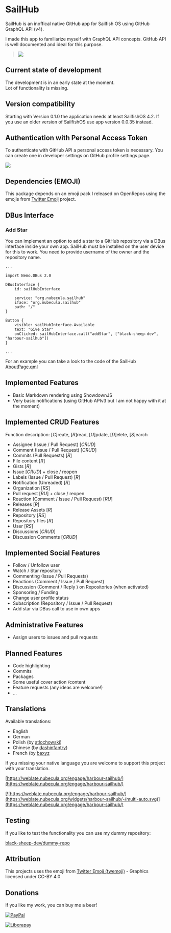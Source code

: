# SailHub
SailHub is an inoffical native GitHub app for Sailfish OS using GitHub GraphQL API (v4).

I made this app to familiarize myself with GraphQL API concepts. GitHub API is well documented and ideal for this purpose.

>![](icons/128x128/harbour-sailhub.png)

## Current state of development

The development is in an early state at the moment.  
Lot of functionality is missing.

## Version compatibility
Starting with Version 0.1.0 the application needs at least SailfishOS 4.2.
If you use an older version of SailfishOS use app version 0.0.35 instead.

## Authentication with Personal Access Token
To authenticate with GitHub API a personal access token is necessary. You can create one in developer settings on GitHub profile settings page.

![](doc/images/github_personal_access_token.png)

## Dependencies (EMOJI)
This package depends on an emoji pack I released on OpenRepos using the emojis from [Twitter Emoji](https://twemoji.twitter.com/) project.

## DBus Interface
### Add Star
You can implement an option to add a star to a GitHub repository via a DBus interface inside your own app. SailHub must be installed on the user device for this to work. You need to provide username of the owner and the repository name.

```
...

import Nemo.DBus 2.0

DBusInterface {
    id: sailHubInterface

    service: "org.nubecula.sailhub"
    iface: "org.nubecula.sailhub"
    path: "/"
}

Button {
	visible: sailHubInterface.Available
    text: "Give Star"
    onClicked: sailHubInterface.call("addStar", ["black-sheep-dev", "harbour-sailhub"])
}

...

```
For an example you can take a look to the code of the SailHub [AboutPage.qml](https://github.com/black-sheep-dev/harbour-sailhub/blob/main/qml/pages/AboutPage.qml)

## Implemented Features
- Basic Markdown rendering using ShowdownJS
- Very basic notifications (using GitHub APIv3 but I am not happy with it at the moment)

## Implemented CRUD Features
Function description: [*C*]reate, [*R*]read, [*U*]pdate, [*D*]elete, [*S*]earch

- Assignee (Issue / Pull Request) [*CRUD*]
- Comment (Issue / Pull Request) [*CRUD*]
- Commits (Pull Requests) [*R*]
- File content [*R*]
- Gists [*R*]
- Issue [*CRUD*] + close / reopen
- Labels (Issue / Pull Request) [*R*]
- Notification (Unreaded) [*R*]
- Organization [*RS*]
- Pull request [*RU*] + close / reopen
- Reaction (Comment / Issue / Pull Request) [*RU*]
- Releases [*R*]
- Release Assets [*R*]
- Repository [*RS*]
- Repository files [*R*]
- User [*RS*]
- Discussions [*CRUD*]
- Discussion Comments [*CRUD*]

## Implemented Social Features

- Follow / Unfollow user
- Watch / Star repository
- Commenting (Issue / Pull Requests)
- Reactions (Comment / Issue / Pull Request)
- Discussion (Comment / Reply ) on Repositories (when activated)
- Sponsoring / Funding
- Change user profile status
- Subscription (Repository / Issue / Pull Request)
- Add star via DBus call to use in own apps

## Administrative Features

- Assign users to issues and pull requests

## Planned Features
- Code highlighting
- Commits
- Packages
- Some useful cover action /content
- Feature requests (any ideas are welcome!)
- ...

## Translations
Available translations:

- English
- German
- Polish (by [atlochowski](https://github.com/atlochowski))
- Chinese (by [dashinfantry](https://github.com/dashinfantry))
- French (by [baxyz](https://github.com/baxyz)
  
If you missing your native language you are welcome to support this project with your translation.

[https://weblate.nubecula.org/engage/harbour-sailhub/](https://weblate.nubecula.org/engage/harbour-sailhub/)

[![https://weblate.nubecula.org/engage/harbour-sailhub/](https://weblate.nubecula.org/widgets/harbour-sailhub/-/multi-auto.svg)](https://weblate.nubecula.org/engage/harbour-sailhub/)

## Testing
If you like to test the functionality you can use my dummy repository:

[black-sheep-dev/dummy-repo](https://github.com/black-sheep-dev/dummy-repo)

## Attribution
This projects uses the emoji from [Twitter Emoji (twemoji)](https://twemoji.twitter.com/) - Graphics licensed under CC-BY 4.0

## Donations

If you like my work, you can buy me a beer! 

[![PayPal](https://www.paypalobjects.com/en_US/i/btn/btn_donate_LG.gif) ](https://www.paypal.com/paypalme/nubecula/1)

[![Liberapay](https://liberapay.com/assets/widgets/donate.svg)](https://liberapay.com/black-sheep-dev/donate)